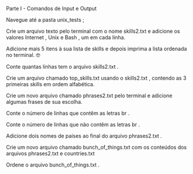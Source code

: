 Parte I - Comandos de Input e Output

Navegue até a pasta unix_tests ;

Crie um arquivo texto pelo terminal com o nome skills2.txt e adicione os valores Internet , Unix e Bash , um em cada linha.

Adicione mais 5 itens à sua lista de skills e depois imprima a lista ordenada no terminal. 🤓

Conte quantas linhas tem o arquivo skills2.txt .

Crie um arquivo chamado top_skills.txt usando o skills2.txt , contendo as 3 primeiras skills em ordem alfabética.

Crie um novo arquivo chamado phrases2.txt pelo terminal e adicione algumas frases de sua escolha.

Conte o número de linhas que contêm as letras br .

Conte o número de linhas que não contêm as letras br .

Adicione dois nomes de países ao final do arquivo phrases2.txt .

Crie um novo arquivo chamado bunch_of_things.txt com os conteúdos dos arquivos phrases2.txt e countries.txt

Ordene o arquivo bunch_of_things.txt .

